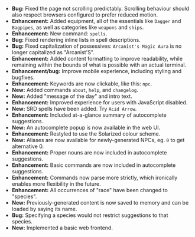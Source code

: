 * **Bug:** Fixed the page not scrolling predictably. Scrolling behaviour should
  also respect browsers configured to prefer reduced motion.
* **Enhancement:** Added equipment, all of the essentials like `Dagger` and
  `Bagpipes`, as well as categories like `weapons` and `ships`.
* **Enhancement:** New command: `spells`.
* **Bug:** Fixed rendering inline lists in spell descriptions.
* **Bug:** Fixed capitalization of possessives: `Arcanist's Magic Aura` is no
  longer capitalized as "Arcanist'S".
* **Enhancement:** Added content formatting to improve readability, while
  remaining within the bounds of what is possible with an actual terminal.
* **Enhancement/bug:** Improve mobile experience, including styling and
  bugfixes.
* **Enhancement:** Keywords are now clickable, like this: `npc`.
* **New:** Added commands `about`, `help`, and `changelog`.
* **New:** Added "message of the day" and intro text.
* **Enhancement:** Improved experience for users with JavaScript disabled.
* **New:** SRD spells have been added. Try `Acid Arrow`.
* **Enhancement:** Included at-a-glance summary of autocomplete suggestions.
* **New:** An autocomplete popup is now available in the web UI.
* **Enhancement:** Restyled to use the Solarized colour scheme.
* **New:** Aliases are now available for newly-generated NPCs, eg. `0` to get
  alternative 0.
* **Enhancement:** Proper nouns are now included in autocomplete suggestions.
* **Enhancement:** Basic commands are now included in autocomplete suggestions.
* **Enhancement:** Commands now parse more strictly, which ironically enables
  more flexibility in the future.
* **Enhancement:** All occurrences of "race" have been changed to "species".
* **New:** Previously-generated content is now saved to memory and can be loaded
  by saying its name.
* **Bug:** Specifying a species would not restrict suggestions to that species.
* **New:** Implemented a basic web frontend.
